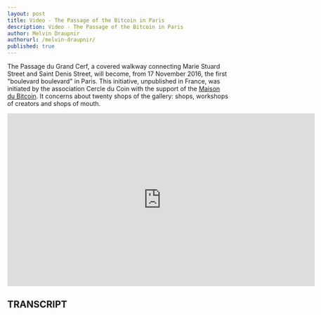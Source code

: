 ```yaml
---
layout: post
title: Video - The Passage of the Bitcoin in Paris
description: Video - The Passage of the Bitcoin in Paris
author: Melvin Draupnir
authorurl: /melvin-draupnir/
published: true
---
```


<p>The Passage du Grand Cerf, a covered walkway connecting Marie Stuard Street and Saint Denis Street, will become, from 17 November 2016, the first "boulevard boulevard" in Paris. This initiative, unpublished in France, was initiated by the association Cercle du Coin with the support of the <a href="/the-best-bitcoin-casinos/">Maison du Bitcoin</a>. It concerns about twenty shops of the gallery: shops, workshops of creators and shops of mouth.</p>

<center><iframe width="700" height="394" src="https://www.youtube.com/embed/13ZnUOd8I78" frameborder="0" allowfullscreen></iframe></center>

<h2>TRANSCRIPT</h2>
